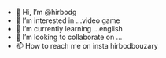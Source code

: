 - 👋 Hi, I’m @hirbodg
- 👀 I’m interested in ...video game
- 🌱 I’m currently learning ...english
- 💞️ I’m looking to collaborate on ...
- 📫 How to reach me on insta hirbodbouzary

<!---
hirbodg/hirbodg is a ✨ special ✨ repository because its `README.md` (this file) appears on your GitHub profile.
You can click the Preview link to take a look at your changes.
--->
